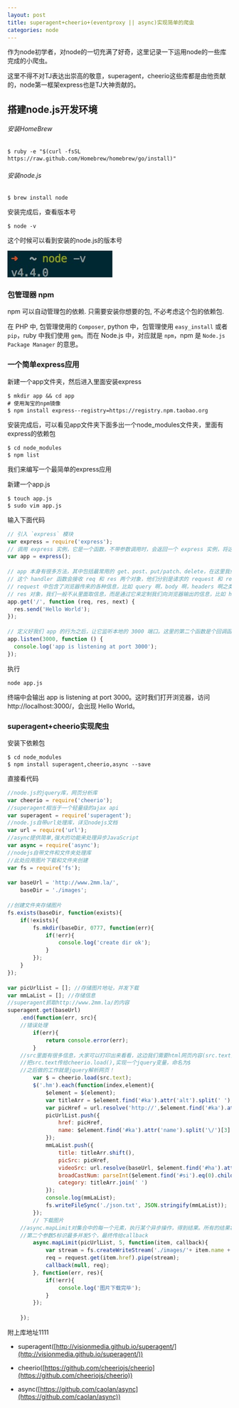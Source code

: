 ```yaml
---
layout: post
title: superagent+cheerio+(eventproxy || async)实现简单的爬虫
categories: node
---
```

作为node初学者，对node的一切充满了好奇，这里记录一下运用node的一些库完成的小爬虫。

这里不得不对TJ表达出崇高的敬意，superagent，cheerio这些库都是由他贡献的，node第一框架express也是TJ大神贡献的。

## 搭建node.js开发环境

###### 安装HomeBrew

```
$ ruby -e "$(curl -fsSL https://raw.github.com/Homebrew/homebrew/go/install)"
```

###### 安装node.js

```
$ brew install node
```

安装完成后，查看版本号

```
$ node -v
```

这个时候可以看到安装的node.js的版本号

![node-v](https://raw.githubusercontent.com/neverthanmore/neverthanmore.github.io/master/images/nodev/node-v.png)

### 包管理器 npm

npm 可以自动管理包的依赖. 只需要安装你想要的包, 不必考虑这个包的依赖包.

在 PHP 中, 包管理使用的 `Composer`, python 中，包管理使用 `easy_install` 或者 `pip`，ruby 中我们使用 `gem`。而在 Node.js 中，对应就是 `npm`，npm 是 `Node.js Package Manager` 的意思。

### 一个简单express应用

新建一个app文件夹，然后进入里面安装express

```
$ mkdir app && cd app
# 使用淘宝的npm镜像
$ npm install express--registry=https://registry.npm.taobao.org
```

安装完成后，可以看见app文件夹下面多出一个node_modules文件夹，里面有express的依赖包

```
$ cd node_modules
$ npm list
```

我们来编写一个最简单的express应用

新建一个app.js

```
$ touch app.js
$ sudo vim app.js
```

输入下面代码

```js
// 引入 `express` 模块
var express = require('express');
// 调用 express 实例，它是一个函数，不带参数调用时，会返回一个 express 实例，将这个变量赋予 app 变量。
var app = express();

// app 本身有很多方法，其中包括最常用的 get、post、put/patch、delete，在这里我们调用其中的 get 方法，为我们的 `/` 路径指定一个 handler 函数。
// 这个 handler 函数会接收 req 和 res 两个对象，他们分别是请求的 request 和 response。
// request 中包含了浏览器传来的各种信息，比如 query 啊，body 啊，headers 啊之类的，都可以通过 req 对象访问到。
// res 对象，我们一般不从里面取信息，而是通过它来定制我们向浏览器输出的信息，比如 header 信息，比如想要向浏览器输出的内容。这里我们调用了它的 #send 方法，向浏览器输出一个字符串。
app.get('/', function (req, res, next) {
  res.send('Hello World');
});

// 定义好我们 app 的行为之后，让它监听本地的 3000 端口。这里的第二个函数是个回调函数，会在 listen 动作成功后执行，我们这里执行了一个命令行输出操作，告诉我们监听动作已完成。
app.listen(3000, function () {
  console.log('app is listening at port 3000');
});
```

执行

```
node app.js
```

终端中会输出 app is listening at port 3000。这时我们打开浏览器，访问http://localhost:3000/，会出现 Hello World。

###  superagent+cheerio实现爬虫

安装下依赖包

```
$ cd node_modules
$ npm install superagent,cheerio,async --save
```

直接看代码

```js
//node.js的jquery库，网页分析库
var cheerio = require('cheerio');
//superagent相当于一个轻量级的ajax api
var superagent = require('superagent');
//node.js自带url处理库，详见nodejs文档
var url = require('url');
//async提供简单,强大的功能来处理异步JavaScript
var async = require('async');
//nodejs自带文件和文件夹处理库
//此处应用图片下载和文件夹创建
var fs = require('fs');

var baseUrl = 'http://www.2mm.la/',
	baseDir = './images';

//创建文件夹存储图片
fs.exists(baseDir, function(exists){
	if(!exists){
		fs.mkdir(baseDir, 0777, function(err){
			if(!err){
				console.log('create dir ok');
			}
		});
	}
});

var picUrlList = []; //存储图片地址，并发下载
var mmLaList = []; //存储信息
//superagent抓取http://www.2mm.la/的内容
superagent.get(baseUrl)
	.end(function(err, src){
    //错误处理
		if(err){
			return console.error(err);
		}
    //src里面有很多信息，大家可以打印出来看看，这边我们需要html网页内容(src.text)
    //把src.text传给cheerio.load(),实现一个jquery变量，命名为$
    //之后做的工作就是jquery解析网页！
		var $ = cheerio.load(src.text);
		$('.hm').each(function(index,element){
			$element = $(element);
			var titleArr = $element.find('#ka').attr('alt').split(' ');
			var picHref = url.resolve('http://',$element.find('#ka').attr('name'))
			picUrlList.push({
				href: picHref,
				name: $element.find('#ka').attr('name').split('\/')[3]
			});
			mmLaList.push({
				title: titleArr.shift(),
				picSrc: picHref,
				videoSrc: url.resolve(baseUrl, $element.find('#ha').attr('href')),
				broadCastNum: parseInt($element.find('#si').eq(0).children('span').text()),
				category: titleArr.join(' ')
			});
			console.log(mmLaList);
			fs.writeFileSync('./json.txt', JSON.stringify(mmLaList));
		});
		// 下载图片
    //async.mapLimit对集合中的每一个元素，执行某个异步操作，得到结果。所有的结果将汇总到最终的callback里
    //第二个参数5标识最多并发5个，最终传给callback
		async.mapLimit(picUrlList, 5, function(item, callback){
			var stream = fs.createWriteStream('./images/'+ item.name +'.jpg');
			req = request.get(item.href).pipe(stream);
			callback(null, req);
		}, function(err, res){
			if(!err){
				console.log('图片下载完毕');
			}
		});

	});
```

附上库地址1111

* superagent([http://visionmedia.github.io/superagent/](http://visionmedia.github.io/superagent/))

* cheerio([https://github.com/cheeriojs/cheerio](https://github.com/cheeriojs/cheerio))

* async([https://github.com/caolan/async](https://github.com/caolan/async))
